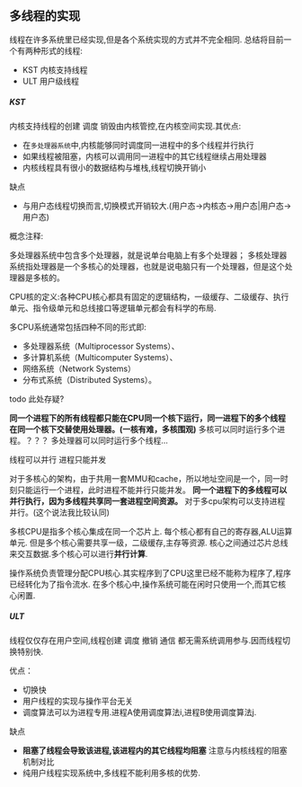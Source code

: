 ## 多线程的实现

线程在许多系统里已经实现,但是各个系统实现的方式并不完全相同.
总结将目前一个有两种形式的线程:

 - KST 内核支持线程
 - ULT 用户级线程

##### KST

内核支持线程的创建 调度 销毁由内核管控,在内核空间实现.其优点:

 - 在`多处理器系统`中,内核能够同时调度同一进程中的多个线程并行执行 
 - 如果线程被阻塞，内核可以调用同一进程中的其它线程继续占用处理器 
 - 内核线程具有很小的数据结构与堆栈,线程切换开销小
 
缺点

 - 与用户态线程切换而言,切换模式开销较大.(用户态->内核态->用户态|用户态->用户态) 

概念注释:

多处理器系统中包含多个处理器，就是说单台电脑上有多个处理器；
多核处理器系统指处理器是一个多核心的处理器，也就是说电脑只有一个处理器，但是这个处理器是多核的。

CPU核的定义:各种CPU核心都具有固定的逻辑结构，一级缓存、二级缓存、执行单元、指令级单元和总线接口等逻辑单元都会有科学的布局.

多CPU系统通常包括四种不同的形式即:

 - 多处理器系统（Multiprocessor Systems）、
 - 多计算机系统（Multicomputer Systems）、 
 - 网络系统（Network Systems）
 - 分布式系统（Distributed Systems）。
 
todo 此处存疑?

**同一个进程下的所有线程都只能在CPU同一个核下运行，同一进程下的多个线程在同一个核下交替使用处理器。(一核有难，多核围观)**
多核可以同时运行多个进程。？？？ 多处理器可以同时运行多个线程...

线程可以并行
进程只能并发

对于多核心的架构，由于共用一套MMU和cache，所以地址空间是一个，同一时刻只能运行一个进程，此时进程不能并行只能并发。
**同一个进程下的多线程可以并行执行，因为多线程共享同一套进程空间资源。**
对于多cpu架构可以支持进程并行。(这个说法我比较认同)

多核CPU是指多个核心集成在同一个芯片上.
每个核心都有自己的寄存器,ALU运算单元. 但是多个核心需要共享一级，二级缓存,主存等资源.
核心之间通过芯片总线来交互数据.多个核心可以进行**并行计算**.

操作系统负责管理分配CPU核心.其实程序到了CPU这里已经不能称为程序了,程序已经转化为了指令流水.
在多个核心中,操作系统可能在闲时只使用一个,而其它核心闲置.


##### ULT

线程仅仅存在用户空间,线程创建 调度 撤销 通信 都无需系统调用参与.因而线程切换特别快.

优点：

 - 切换快
 - 用户线程的实现与操作平台无关
 - 调度算法可以为进程专用.进程A使用调度算法i,进程B使用调度算法j.
 
缺点

 - **阻塞了线程会导致该进程,该进程内的其它线程均阻塞** 注意与内核线程的阻塞机制对比
 - 纯用户线程实现系统中,多线程不能利用多核的优势.